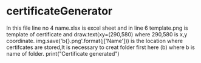 # certificateGenerator
In this file line no 4 name.xlsx is excel sheet and in line 6 template.png is  template of certificate and draw.text(xy=(290,580) where 290,580 is x,y coordinate.
img.save('b\{}.png'.format(j['Name']))   is the location where certifcates are stored,It is necessary to creat folder first here (b\) where b is name of folder. 
print("Certificate generated")
